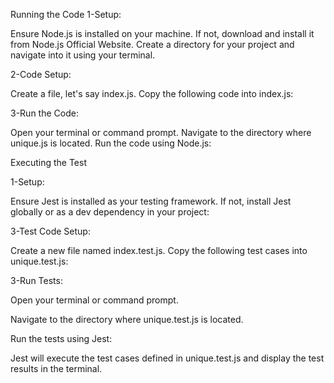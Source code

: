 Running the Code
1-Setup:

Ensure Node.js is installed on your machine. If not, download and install it from Node.js Official Website.
Create a directory for your project and navigate into it using your terminal.

2-Code Setup:

Create a file, let's say index.js.
Copy the following code into index.js:

3-Run the Code:

Open your terminal or command prompt.
Navigate to the directory where unique.js is located.
Run the code using Node.js:

Executing the Test

1-Setup:

Ensure Jest is installed as your testing framework. If not, install Jest globally or as a dev dependency in your project:

3-Test Code Setup:

Create a new file named index.test.js.
Copy the following test cases into unique.test.js:

3-Run Tests:

Open your terminal or command prompt.

Navigate to the directory where unique.test.js is located.

Run the tests using Jest:

Jest will execute the test cases defined in unique.test.js and display the test results in the terminal.
